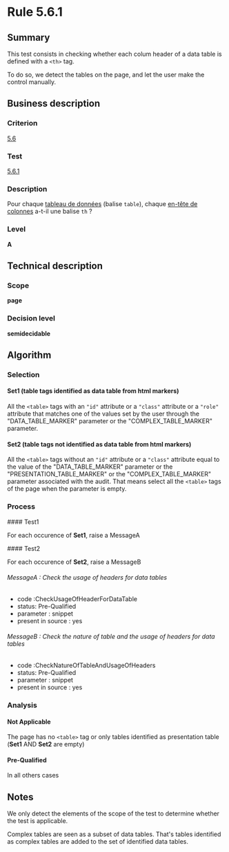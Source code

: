 # Rule 5.6.1

## Summary

This test consists in checking whether each colum header of a data table is defined with a `<th>` tag.

To do so, we detect the tables on the page, and let the user make the control manually.

## Business description

### Criterion

[5.6](http://references.modernisation.gouv.fr/referentiel-technique-0#crit-5-6)

### Test

[5.6.1](http://references.modernisation.gouv.fr/referentiel-technique-0#test-5-6-1)

### Description

Pour chaque <a href="http://references.modernisation.gouv.fr/referentiel-technique-0#mTabDonnee">tableau de donn&eacute;es</a> (balise `table`), chaque <a href="http://references.modernisation.gouv.fr/referentiel-technique-0#mEnteteTab">en-t&ecirc;te de colonnes</a> a-t-il une balise `th` ?

### Level

**A**

## Technical description

### Scope

**page**

### Decision level

**semidecidable**

## Algorithm

### Selection

#### Set1 (table tags identified as data table from html markers)

All the `<table>` tags with an `"id"` attribute or a `"class"` attribute or a
`"role"` attribute that matches one of the values set by the user through
the "DATA_TABLE_MARKER" parameter or the "COMPLEX_TABLE_MARKER" parameter.

#### Set2 (table tags not identified as data table from html markers)

All the `<table>` tags without an `"id"` attribute or a `"class"` attribute
equal to the value of the "DATA_TABLE_MARKER" parameter or the
"PRESENTATION_TABLE_MARKER" or the "COMPLEX_TABLE_MARKER" parameter associated with the audit. That
means select all the `<table>` tags of the page when the parameter is empty.

### Process

#### Test1

For each occurence of **Set1**, raise a MessageA

#### Test2

For each occurence of **Set2**, raise a MessageB

###### MessageA : Check the usage of headers for data tables

-   code :CheckUsageOfHeaderForDataTable
-   status: Pre-Qualified
-   parameter : snippet
-   present in source : yes

###### MessageB : Check the nature of table and the usage of headers for data tables

-   code :CheckNatureOfTableAndUsageOfHeaders
-   status: Pre-Qualified
-   parameter : snippet
-   present in source : yes

### Analysis

#### Not Applicable

The page has no `<table>` tag or only tables identified as presentation table (**Set1** AND **Set2** are empty)

#### Pre-Qualified

In all others cases

## Notes

We only detect the elements of the scope of the test to determine whether the test is applicable.

Complex tables are seen as a subset of data tables. That's tables identified as complex tables are added to the set of identified data tables.
